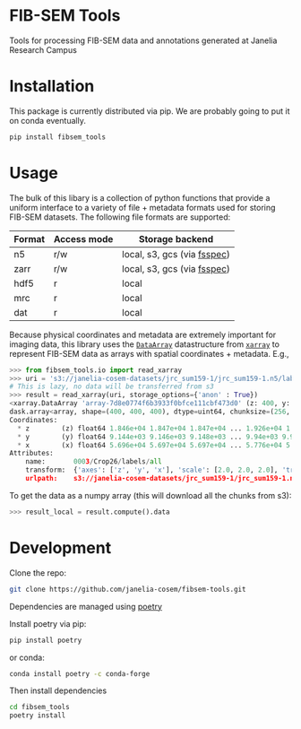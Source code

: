 # FIB-SEM Tools

Tools for processing FIB-SEM data and annotations generated at Janelia Research Campus


# Installation

This package is currently distributed via pip. We are probably going to put it on conda eventually.

```bash
pip install fibsem_tools
```

# Usage

The bulk of this libary is a collection of python functions that provide a uniform interface to a variety of file + metadata formats used for storing FIB-SEM datasets. The following file formats are supported: 

| Format  | Access mode | Storage backend |
| ------------- | ------------- | ------------- |
| n5 | r/w | local, s3, gcs (via [fsspec](https://github.com/intake/filesystem_spec)) |
| zarr | r/w | local, s3, gcs (via [fsspec](https://github.com/intake/filesystem_spec)) |
| hdf5 | r | local |
| mrc | r | local |
| dat | r | local |

Because physical coordinates and metadata are extremely important for imaging data, this library uses the [`DataArray`](http://xarray.pydata.org/en/stable/generated/xarray.DataArray.html) datastructure from [`xarray`](https://github.com/pydata/xarray) to represent FIB-SEM data as arrays with spatial coordinates + metadata. E.g.,

```python
>>> from fibsem_tools.io import read_xarray
>>> uri = 's3://janelia-cosem-datasets/jrc_sum159-1/jrc_sum159-1.n5/labels/gt/0003/crop26/labels/all/s0/'
# This is lazy, no data will be transferred from s3
>>> result = read_xarray(uri, storage_options={'anon' : True})
<xarray.DataArray 'array-7d8e0774f6b3933f0bfce111cbf473d0' (z: 400, y: 400, x: 400)>
dask.array<array, shape=(400, 400, 400), dtype=uint64, chunksize=(256, 256, 256), chunktype=numpy.ndarray>
Coordinates:
  * z        (z) float64 1.846e+04 1.847e+04 1.847e+04 ... 1.926e+04 1.926e+04
  * y        (y) float64 9.144e+03 9.146e+03 9.148e+03 ... 9.94e+03 9.942e+03
  * x        (x) float64 5.696e+04 5.697e+04 5.697e+04 ... 5.776e+04 5.776e+04
Attributes:
    name:       0003/Crop26/labels/all
    transform:  {'axes': ['z', 'y', 'x'], 'scale': [2.0, 2.0, 2.0], 'translat...
    urlpath:    s3://janelia-cosem-datasets/jrc_sum159-1/jrc_sum159-1.n5/labe...
```

To get the data as a numpy array (this will download all the chunks from s3):
```python
>>> result_local = result.compute().data
```


# Development

Clone the repo: 

```bash
git clone https://github.com/janelia-cosem/fibsem-tools.git
```

Dependencies are managed using [poetry](https://python-poetry.org/)

Install poetry via pip:

```bash
pip install poetry
```

or conda: 
```bash
conda install poetry -c conda-forge
```

Then install dependencies 
```bash
cd fibsem_tools
poetry install
```

